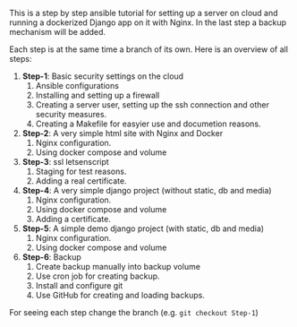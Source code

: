 This is a step by step ansible tutorial for setting up a server on cloud and running a dockerized Django app on it with Nginx. In the last step a backup mechanism will be added.

 
Each step is at the same time a branch of its own. Here is an overview of all steps:


1. **Step-1**: Basic security settings on the cloud
   1. Ansible configurations
   2. Installing and setting up a firewall
   3. Creating a server user, setting up the ssh connection and other security measures.
   4. Creating a Makefile for easyier use and documetion reasons.
3. **Step-2**: A very simple html site with Nginx and Docker
   1. Nginx configuration.
   1. Using docker compose and volume
3. **Step-3**: ssl letsenscript 
   1. Staging for test reasons.
   2. Adding a real certificate.
4. **Step-4**: A very simple django project (without static, db and media)
   1. Nginx configuration.
   2. Using docker compose and volume
   3. Adding a certificate.
5. **Step-5**: A simple demo django project (with static, db and media)
   1. Nginx configuration.
   2. Using docker compose and volume
6. **Step-6**: Backup
   1. Create backup manually into backup volume
   2. Use cron job for creating backup.
   3. Install and configure git
   2. Use GitHub for creating and loading backups.
   
For seeing each step change the branch (e.g. `git checkout Step-1`)